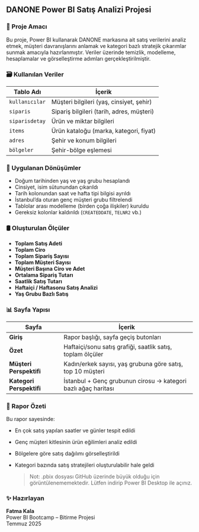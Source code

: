 

## DANONE Power BI Satış Analizi Projesi

### 📌 Proje Amacı

Bu proje, Power BI kullanarak DANONE markasına ait satış verilerini analiz etmek, müşteri davranışlarını anlamak ve kategori bazlı stratejik çıkarımlar sunmak amacıyla hazırlanmıştır. Veriler üzerinde temizlik, modelleme, hesaplamalar ve görselleştirme adımları gerçekleştirilmiştir.

### 🗃️ Kullanılan Veriler

| Tablo Adı         | İçerik                                   |
|-------------------|-------------------------------------------|
| `kullanıcılar`    | Müşteri bilgileri (yaş, cinsiyet, şehir)  |
| `siparis`         | Sipariş bilgileri (tarih, adres, müşteri) |
| `siparisdetay`    | Ürün ve miktar bilgileri                  |
| `items`           | Ürün kataloğu (marka, kategori, fiyat)    |
| `adres`           | Şehir ve konum bilgileri                  |
| `bölgeler`        | Şehir-bölge eşlemesi                     |


### 🧠 Uygulanan Dönüşümler

- Doğum tarihinden yaş ve yaş grubu hesaplandı
- Cinsiyet, isim sütunundan çıkarıldı
- Tarih kolonundan saat ve hafta tipi bilgisi ayrıldı
- İstanbul’da oturan genç müşteri grubu filtrelendi
- Tablolar arası modelleme (birden çoğa ilişkiler) kuruldu
- Gereksiz kolonlar kaldırıldı (`CREATEDDATE`, `TELNR2` vb.)


### 🛢️ Oluşturulan Ölçüler

- **Toplam Satış Adeti**  
- **Toplam Ciro**  
- **Toplam Sipariş Sayısı**  
- **Toplam Müşteri Sayısı**  
- **Müşteri Başına Ciro ve Adet**  
- **Ortalama Sipariş Tutarı**  
- **Saatlik Satış Tutarı**  
- **Haftaiçi / Haftasonu Satış Analizi**  
- **Yaş Grubu Bazlı Satış**


### 📊 Sayfa Yapısı

| Sayfa | İçerik |
|-------|--------|
| **Giriş** | Rapor başlığı, sayfa geçiş butonları  |
| **Özet** | Haftaiçi/sonu satış grafiği, saatlik satış, toplam ölçüler  |
| **Müşteri Perspektifi** | Kadın/erkek sayısı, yaş grubuna göre satış, top 10 müşteri  |
| **Kategori Perspektifi** | İstanbul + Genç grubunun cirosu → kategori bazlı ağaç haritası  |


### 📌 Rapor Özeti

Bu rapor sayesinde:
- En çok satış yapılan saatler ve günler tespit edildi  
- Genç müşteri kitlesinin ürün eğilimleri analiz edildi  
- Bölgelere göre satış dağılımı görselleştirildi  
- Kategori bazında satış stratejileri oluşturulabilir hale geldi

  > Not: .pbix dosyası GitHub üzerinde büyük olduğu için görüntülenememektedir. Lütfen indirip Power BI Desktop ile açınız.



### ✨ Hazırlayan

**Fatma Kala**  
Power BI Bootcamp – Bitirme Projesi  
Temmuz 2025






